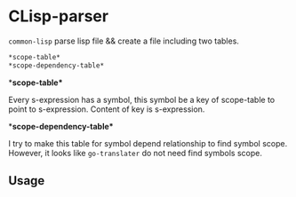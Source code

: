 # CLisp-parser

`common-lisp` parse lisp file && create a file including two tables. 

~~~lisp
*scope-table*
*scope-dependency-table*
~~~

***scope-table\***

Every s-expression has a symbol, this symbol be a key of scope-table to point to s-expression. Content of key is s-expression.

***scope-dependency-table\***

I try to make this table for symbol depend relationship to find symbol scope. However, it looks like `go-translater` do not need find symbols scope.


## Usage ##
